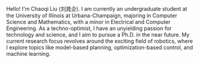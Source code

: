Hello! I'm Chaoqi Liu (刘晁企). I am currently an undergraduate student at the University of Illinois at Urbana-Champaign, majoring in Computer Science and Mathematics, with a minor in Electrical and Computer Engineering. As a techno-optimist, I have an unyielding passion for technology and science, and I aim to pursue a Ph.D. in the near future. My current research focus revolves around the exciting field of robotics, where I explore topics like model-based planning, optimization-based control, and machine learning.
